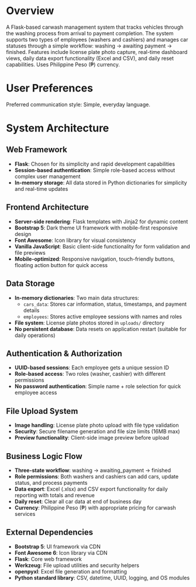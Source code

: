# Overview

A Flask-based carwash management system that tracks vehicles through the washing process from arrival to payment completion. The system supports two types of employees (washers and cashiers) and manages car statuses through a simple workflow: washing → awaiting payment → finished. Features include license plate photo capture, real-time dashboard views, daily data export functionality (Excel and CSV), and daily reset capabilities. Uses Philippine Peso (₱) currency.

# User Preferences

Preferred communication style: Simple, everyday language.

# System Architecture

## Web Framework
- **Flask**: Chosen for its simplicity and rapid development capabilities
- **Session-based authentication**: Simple role-based access without complex user management
- **In-memory storage**: All data stored in Python dictionaries for simplicity and real-time updates

## Frontend Architecture
- **Server-side rendering**: Flask templates with Jinja2 for dynamic content
- **Bootstrap 5**: Dark theme UI framework with mobile-first responsive design
- **Font Awesome**: Icon library for visual consistency
- **Vanilla JavaScript**: Basic client-side functionality for form validation and file previews
- **Mobile-optimized**: Responsive navigation, touch-friendly buttons, floating action button for quick access

## Data Storage
- **In-memory dictionaries**: Two main data structures:
  - `cars_data`: Stores car information, status, timestamps, and payment details
  - `employees`: Stores active employee sessions with names and roles
- **File system**: License plate photos stored in `uploads/` directory
- **No persistent database**: Data resets on application restart (suitable for daily operations)

## Authentication & Authorization
- **UUID-based sessions**: Each employee gets a unique session ID
- **Role-based access**: Two roles (washer, cashier) with different permissions
- **No password authentication**: Simple name + role selection for quick employee access

## File Upload System
- **Image handling**: License plate photo upload with file type validation
- **Security**: Secure filename generation and file size limits (16MB max)
- **Preview functionality**: Client-side image preview before upload

## Business Logic Flow
- **Three-state workflow**: washing → awaiting_payment → finished
- **Role permissions**: Both washers and cashiers can add cars, update status, and process payments
- **Data export**: Excel (.xlsx) and CSV export functionality for daily reporting with totals and revenue
- **Daily reset**: Clear all car data at end of business day
- **Currency**: Philippine Peso (₱) with appropriate pricing for carwash services

## External Dependencies
- **Bootstrap 5**: UI framework via CDN
- **Font Awesome 6**: Icon library via CDN  
- **Flask**: Core web framework
- **Werkzeug**: File upload utilities and security helpers
- **openpyxl**: Excel file generation and formatting
- **Python standard library**: CSV, datetime, UUID, logging, and OS modules